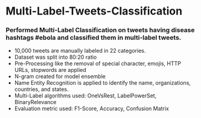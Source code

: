 # Multi-Label-Tweets-Classification

### Performed Multi-Label Classification on tweets having disease hashtags #ebola and classified them in multi-label tweets.
  - 10,000 tweets are manually labeled in 22 categories.
  - Dataset was split into 80:20 ratio
  - Pre-Processing like the removal of special character, emojis, HTTP URLs, stopwords are applied
  - N-gram created for model ensemble
  - Name Entity Recognition is applied to identify the name, organizations, countries, and states.
  - Multi-Label algorithms used: OneVsRest, LabelPowerSet, BinaryRelevance
  - Evaluation metric used: F1-Score, Accuracy, Confusion Matrix 
